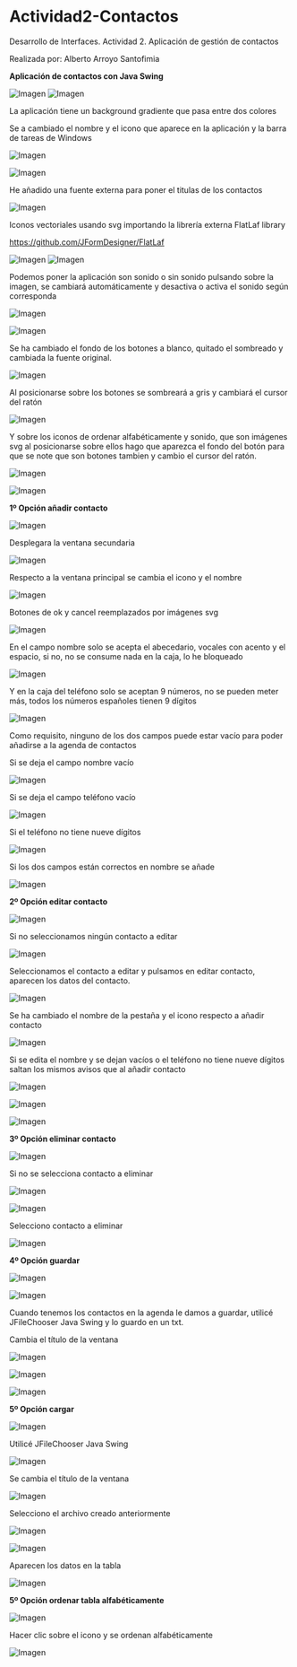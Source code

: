 # Actividad2-Contactos
Desarrollo de Interfaces. Actividad 2. Aplicación de gestión de contactos

Realizada por:
Alberto Arroyo Santofimia

**Aplicación de contactos con Java Swing**


![Imagen](imgReadme/image1.png)
![Imagen](imgReadme/image2.png)

La aplicación tiene un background gradiente que pasa entre dos colores

Se a cambiado el nombre y el icono que aparece en la aplicación y la
barra de tareas de Windows

![Imagen](imgReadme/image3.png)

![Imagen](imgReadme/image4.png)

He añadido una fuente externa para poner el titulas de los contactos

![Imagen](imgReadme/image5.png)

Iconos vectoriales usando svg importando la librería externa FlatLaf
library

<https://github.com/JFormDesigner/FlatLaf>

![Imagen](imgReadme/image6.png)
![Imagen](imgReadme/image7.png)

Podemos poner la aplicación son sonido o sin sonido pulsando sobre la
imagen, se cambiará automáticamente y desactiva o activa el sonido según
corresponda

![Imagen](imgReadme/image8.png)

![Imagen](imgReadme/image9.png)

Se ha cambiado el fondo de los botones a blanco, quitado el sombreado y
cambiada la fuente original.

![Imagen](imgReadme/image10.png)

Al posicionarse sobre los botones se sombreará a gris y cambiará el
cursor del ratón

![Imagen](imgReadme/image11.png)

Y sobre los iconos de ordenar alfabéticamente y sonido, que son imágenes
svg al posicionarse sobre ellos hago que aparezca el fondo del botón
para que se note que son botones tambien y cambio el cursor del ratón.

![Imagen](imgReadme/image12.png)

![Imagen](imgReadme/image13.png)

**1º Opción añadir contacto**

![Imagen](imgReadme/image14.png)

Desplegara la ventana secundaria

![Imagen](imgReadme/image15.png)

Respecto a la ventana principal se cambia el icono y el nombre

![Imagen](imgReadme/image16.png)

Botones de ok y cancel reemplazados por imágenes svg

![Imagen](imgReadme/image17.png)

En el campo nombre solo se acepta el abecedario, vocales con acento y el
espacio, si no, no se consume nada en la caja, lo he bloqueado

![Imagen](imgReadme/image18.png)

Y en la caja del teléfono solo se aceptan 9 números, no se pueden meter
más, todos los números españoles tienen 9 dígitos

![Imagen](imgReadme/image19.png)

Como requisito, ninguno de los dos campos puede estar vacío para poder
añadirse a la agenda de contactos

Si se deja el campo nombre vacío

![Imagen](imgReadme/image20.png)

Si se deja el campo teléfono vacío

![Imagen](imgReadme/image21.png)

Si el teléfono no tiene nueve dígitos

![Imagen](imgReadme/image22.png)

Si los dos campos están correctos en nombre se añade

![Imagen](imgReadme/image23.png)

**2º Opción editar contacto**

![Imagen](imgReadme/image24.png)

Si no seleccionamos ningún contacto a editar

![Imagen](imgReadme/image25.png)

Seleccionamos el contacto a editar y pulsamos en editar contacto,
aparecen los datos del contacto.

![Imagen](imgReadme/image26.png)

Se ha cambiado el nombre de la pestaña y el icono respecto a añadir
contacto

![Imagen](imgReadme/image27.png)

Si se edita el nombre y se dejan vacíos o el teléfono no tiene nueve
dígitos saltan los mismos avisos que al añadir contacto

![Imagen](imgReadme/image28.png)

![Imagen](imgReadme/image29.png)

![Imagen](imgReadme/image30.png)


**3º Opción eliminar contacto**

![Imagen](imgReadme/image32.png)

Si no se selecciona contacto a eliminar

![Imagen](imgReadme/image33.png)

![Imagen](imgReadme/image34.png)

Selecciono contacto a eliminar

![Imagen](imgReadme/image35.png)

**4º Opción guardar**

![Imagen](imgReadme/image36.png)

![Imagen](imgReadme/image37.png)

Cuando tenemos los contactos en la agenda le damos a guardar, utilicé
JFileChooser Java Swing y lo guardo en un txt.

Cambia el título de la ventana

![Imagen](imgReadme/image38.png)

![Imagen](imgReadme/image39.png)

![Imagen](imgReadme/image40.png)

**5º Opción cargar**

![Imagen](imgReadme/image41.png)

Utilicé JFileChooser Java Swing

![Imagen](imgReadme/image42.png)

Se cambia el título de la ventana

![Imagen](imgReadme/image43.png)

Selecciono el archivo creado anteriormente

![Imagen](imgReadme/image44.png)

![Imagen](imgReadme/image45.png)

Aparecen los datos en la tabla

![Imagen](imgReadme/image46.png)

**5º Opción ordenar tabla alfabéticamente**

![Imagen](imgReadme/image47.png)

Hacer clic sobre el icono y se ordenan alfabéticamente

![Imagen](imgReadme/image48.png)
